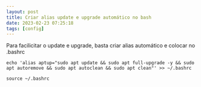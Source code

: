 ```yaml
---
layout: post
title: Criar alias update e upgrade automático no bash
date: 2023-02-23 07:25:18 
tags: [config]
---  
```

Para facilicitar o update e upgrade, basta criar alias automático e colocar no .bashrc


	echo 'alias aptup="sudo apt update && sudo apt full-upgrade -y && sudo apt autoremove && sudo apt autoclean && sudo apt clean"' >> ~/.bashrc

	source ~/.bashrc



